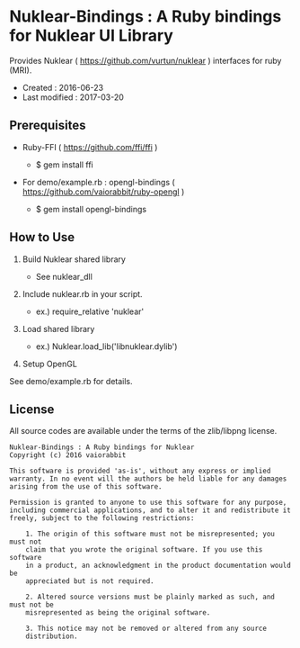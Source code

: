 # Nuklear-Bindings : A Ruby bindings for Nuklear UI Library #

Provides Nuklear ( https://github.com/vurtun/nuklear ) interfaces for ruby (MRI).

*   Created : 2016-06-23
*   Last modified : 2017-03-20

## Prerequisites ##

*   Ruby-FFI ( https://github.com/ffi/ffi )
    *   $ gem install ffi

*   For demo/example.rb : opengl-bindings ( https://github.com/vaiorabbit/ruby-opengl )
    *   $ gem install opengl-bindings

## How to Use ##

1. Build Nuklear shared library
    *   See nuklear_dll

2. Include nuklear.rb in your script.
    *   ex.) require_relative 'nuklear'

3. Load shared library
    *   ex.) Nuklear.load_lib('libnuklear.dylib')

4. Setup OpenGL

See demo/example.rb for details.

## License ##

All source codes are available under the terms of the zlib/libpng license.

	Nuklear-Bindings : A Ruby bindings for Nuklear
	Copyright (c) 2016 vaiorabbit
	
	This software is provided 'as-is', without any express or implied
	warranty. In no event will the authors be held liable for any damages
	arising from the use of this software.
	
	Permission is granted to anyone to use this software for any purpose,
	including commercial applications, and to alter it and redistribute it
	freely, subject to the following restrictions:
	
	    1. The origin of this software must not be misrepresented; you must not
	    claim that you wrote the original software. If you use this software
	    in a product, an acknowledgment in the product documentation would be
	    appreciated but is not required.
	
	    2. Altered source versions must be plainly marked as such, and must not be
	    misrepresented as being the original software.
	
	    3. This notice may not be removed or altered from any source
	    distribution.
